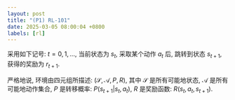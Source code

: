 ```yaml
---
layout: post
title: "(P1) RL-101"
date: 2025-03-05 08:00:04 +0800
labels: [rl]
---
```


采用如下记号: $t=0,1,...$, 当前状态为 $s_t$, 采取某个动作 $a_t$ 后, 跳转到状态 $s_{t+1}$, 获得的奖励为 $r_{t+1}$.

严格地说, 环境由四元组所描述: $(\mathcal{S},\mathcal{A},P,R)$, 其中 $\mathcal{S}$ 是所有可能地状态, $\mathcal{A}$ 是所有可能地动作集合, $P$ 是转移概率: $P(s_{t+1}|s_{t},a_{t})$, $R$ 是奖励函数: $R(s_{t},a_{t},s_{t+1})$.